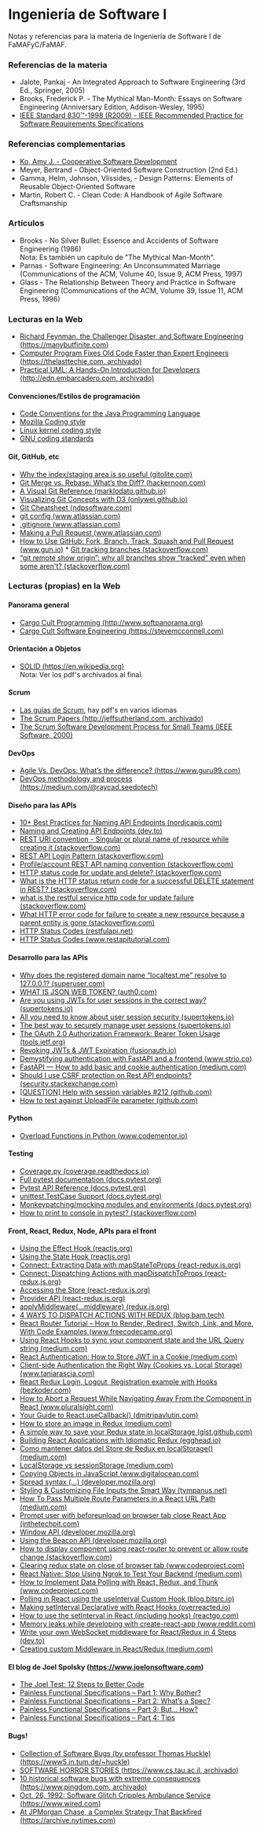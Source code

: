 # Ingeniería de Software I
Notas y referencias para la materia de Ingeniería de Software I de FaMAFyC/FaMAF.  

### Referencias de la materia

* Jalote, Pankaj - An Integrated Approach to Software Engineering (3rd Ed., Springer, 2005)  
* Brooks, Frederick P. - The Mythical Man-Month: Essays on Software Engineering (Anniversary Edition, Addison-Wesley, 1995)  
* [IEEE Standard 830:tm:-1998 (R2009) - IEEE Recommended Practice for Software Requirements Specifications](https://web.archive.org/web/20200331150414/https://cse.msu.edu/~cse870/IEEEXplore-SRS-template.pdf)  

### Referencias complementarias

* [Ko, Amy J. - Cooperative Software Development](https://faculty.washington.edu/ajko/books/cooperative-software-development/#/)  
* Meyer, Bertrand - Object-Oriented Software Construction (2nd Ed.)  
* Gamma, Helm, Johnson, Vlissides, - Design Patterns: Elements of Reusable Object-Oriented Software  
* Martin, Robert C. - Clean Code: A Handbook of Agile Software Craftsmanship  

### Artículos

* Brooks - No Silver Bullet: Essence and Accidents of Software Engineering (1986)  
Nota: Es también un capítulo de "The Mythical Man-Month".  
* Parnas - Software Engineering: An Unconsummated Marriage (Communications of the ACM, Volume 40, Issue 9, ACM Press, 1997)  
* Glass - The Relationship Between Theory and Practice in Software Engineering (Communications of the ACM, Volume 39, Issue 11, ACM Press, 1996)  

### Lecturas en la Web  

* [Richard Feynman, the Challenger Disaster, and Software Engineering (https://manybutfinite.com)](https://manybutfinite.com/post/richard-feynman-challenger-disaster-software-engineering/)  
* [Computer Program Fixes Old Code Faster than Expert Engineers (https://thelasttechie.com, archivado)](https://web.archive.org/web/20161105164220/https://thelasttechie.com/2016/09/15/computer-program-fixes-old-code-faster-than-expert-engineers/)  
* [Practical UML: A Hands-On Introduction for Developers (http://edn.embarcadero.com, archivado)](https://archive.is/evoLk)  

#### Convenciones/Estilos de programación

* [Code Conventions for the Java Programming Language](https://www.oracle.com/java/technologies/javase/codeconventions-namingconventions.html)  
* [Mozilla Coding style](https://firefox-source-docs.mozilla.org/code-quality/coding-style/index.html)  
* [Linux kernel coding style](https://www.kernel.org/doc/html/v4.10/process/coding-style.html)  
* [GNU coding standards](https://www.gnu.org/prep/standards/)  

#### Git, GitHub, etc

* [Why the index/staging area is so useful (gitolite.com)](https://gitolite.com/uses-of-index.html)  
* [Git Merge vs. Rebase: What’s the Diff? (hackernoon.com)](https://hackernoon.com/git-merge-vs-rebase-whats-the-diff-76413c117333)  
* [A Visual Git Reference (marklodato.github.io)](https://marklodato.github.io/visual-git-guide/index-en.html)  
* [Visualizing Git Concepts with D3 (onlywei.github.io)](https://onlywei.github.io/explain-git-with-d3/)  
* [Git Cheatsheet (ndpsoftware.com)](http://ndpsoftware.com/git-cheatsheet.html)  
* [git config (www.atlassian.com)](https://www.atlassian.com/git/tutorials/setting-up-a-repository/git-config)  
* [.gitignore (www.atlassian.com)](https://www.atlassian.com/git/tutorials/saving-changes/gitignore#git-ignore-patterns)  
* [Making a Pull Request (www.atlassian.com)](https://www.atlassian.com/git/tutorials/making-a-pull-request)  
* [How to Use GitHub: Fork, Branch, Track, Squash and Pull Request (www.gun.io)](https://www.gun.io/blog/how-to-github-fork-branch-and-pull-request)  * [Git tracking branches (stackoverflow.com)](https://stackoverflow.com/questions/36527541/git-tracking-branches)  
* [“git remote show origin”: why all branches show “tracked” even when some aren't? (stackoverflow.com)](https://stackoverflow.com/questions/28377688/git-remote-show-origin-why-all-branches-show-tracked-even-when-some-arent)  

### Lecturas (propias) en la Web  

#### Panorama general

* [Cargo Cult Programming (http://www.softpanorama.org)](http://www.softpanorama.org/Skeptics/cargo_cult_programming.shtml)  
* [Cargo Cult Software Engineering (https://stevemcconnell.com)](https://stevemcconnell.com/articles/cargo-cult-software-engineering/)  

#### Orientación a Objetos

* [SOLID (https://en.wikipedia.org)](https://en.wikipedia.org/wiki/SOLID)  
Nota: Ver los pdf's archivados al final.

#### Scrum  

* [Las guías de Scrum](https://scrumguides.org/), hay pdf's en varios idiomas  
* [The Scrum Papers (http://jeffsutherland.com, archivado)](https://web.archive.org/web/20150814201800/http://jeffsutherland.com/ScrumPapers.pdf)  
* [The Scrum Software Development Process for Small Teams (IEEE Software, 2000)](https://web.archive.org/web/20061027213837/http://members.cox.net/risingl1/articles/IEEEScrum.pdf)  

#### DevOps  

* [Agile Vs. DevOps: What’s the difference? (https://www.guru99.com)](https://www.guru99.com/agile-vs-devops.html)  
* [DevOps methodology and process (https://medium.com/@raycad.seedotech)](https://medium.com/@raycad.seedotech/devops-methodology-and-process-dde388eb65bd)  

#### Diseño para las APIs

* [10+ Best Practices for Naming API Endpoints (nordicapis.com)](https://nordicapis.com/10-best-practices-for-naming-api-endpoints/)  
* [Naming and Creating API Endpoints (dev.to)](https://dev.to/_mertsimsek/naming-and-creating-api-endpoints-340i)  
* [REST URI convention - Singular or plural name of resource while creating it (stackoverflow.com)](https://stackoverflow.com/questions/6845772/rest-uri-convention-singular-or-plural-name-of-resource-while-creating-it)  
* [REST API Login Pattern (stackoverflow.com)](https://stackoverflow.com/questions/13916620/rest-api-login-pattern)  
* [Profile/account REST API naming convention (stackoverflow.com)](https://stackoverflow.com/questions/30762739/profile-account-rest-api-naming-convention)  
* [HTTP status code for update and delete? (stackoverflow.com)](https://stackoverflow.com/questions/2342579/http-status-code-for-update-and-delete)  
* [What is the HTTP status return code for a successful DELETE statement in REST? (stackoverflow.com)](https://stackoverflow.com/questions/29545861/what-is-the-http-status-return-code-for-a-successful-delete-statement-in-rest/29574521)  
* [what is the restful service http code for update failure (stackoverflow.com)](https://stackoverflow.com/questions/18944347/what-is-the-restful-service-http-code-for-update-failure)  
* [What HTTP error code for failure to create a new resource because a parent entity is gone (stackoverflow.com)](https://stackoverflow.com/questions/7088414/what-http-error-code-for-failure-to-create-a-new-resource-because-a-parent-entit)  
* [HTTP Status Codes (restfulapi.net)](https://restfulapi.net/http-status-codes/)  
* [HTTP Status Codes (www.restapitutorial.com)](https://www.restapitutorial.com/httpstatuscodes.html)  

#### Desarrollo para las APIs

* [Why does the registered domain name “localtest.me” resolve to 127.0.0.1? (superuser.com)](https://superuser.com/questions/1280827/why-does-the-registered-domain-name-localtest-me-resolve-to-127-0-0-1)  
* [WHAT IS JSON WEB TOKEN? (auth0.com)](https://auth0.com/learn/json-web-tokens/)  
* [Are you using JWTs for user sessions in the correct way? (supertokens.io)](https://supertokens.io/blog/are-you-using-jwts-for-user-sessions-in-the-correct-way)  
* [All you need to know about user session security (supertokens.io)](https://supertokens.io/blog/all-you-need-to-know-about-user-session-security)  
* [The best way to securely manage user sessions (supertokens.io)](https://supertokens.io/blog/the-best-way-to-securely-manage-user-sessions)
* [The OAuth 2.0 Authorization Framework: Bearer Token Usage (tools.ietf.org)](https://tools.ietf.org/html/rfc6750)  
* [Revoking JWTs & JWT Expiration (fusionauth.io)](https://fusionauth.io/learn/expert-advice/tokens/revoking-jwts)  
* [Demystifying authentication with FastAPI and a frontend (www.strio.co)](https://www.strio.co/blog/authentication-guide-with-fastapi/)  
* [FastAPI — How to add basic and cookie authentication (medium.com)](https://medium.com/data-rebels/fastapi-how-to-add-basic-and-cookie-authentication-a45c85ef47d3)  
* [Should I use CSRF protection on Rest API endpoints? (security.stackexchange.com)](https://security.stackexchange.com/questions/166724/should-i-use-csrf-protection-on-rest-api-endpoints)  
* [[QUESTION] Help with session variables #212 (github.com)](https://github.com/tiangolo/fastapi/issues/212)  
* [How to test against UploadFile parameter (github.com)](https://github.com/tiangolo/fastapi/issues/1536)  

#### Python

* [Overload Functions in Python (www.codementor.io)](https://www.codementor.io/@arpitbhayani/overload-functions-in-python-13e32ahzqt)  

#### Testing

* [Coverage.py (coverage.readthedocs.io)](https://coverage.readthedocs.io/en/coverage-5.3/#:~:text=Coverage.py%20is%20a%20tool,gauge%20the%20effectiveness%20of%20tests.)  
* [Full pytest documentation (docs.pytest.org)](https://docs.pytest.org/en/latest/contents.html)  
* [Pytest API Reference (docs.pytest.org)](https://docs.pytest.org/en/latest/reference.html)  
* [unittest.TestCase Support (docs.pytest.org)](https://docs.pytest.org/en/stable/unittest.html)  
* [Monkeypatching/mocking modules and environments (docs.pytest.org)](https://docs.pytest.org/en/latest/monkeypatch.html)  
* [How to print to console in pytest? (stackoverflow.com)](https://stackoverflow.com/questions/24617397/how-to-print-to-console-in-pytest)  

#### Front, React, Redux, Node, APIs para el front

* [Using the Effect Hook (reactjs.org)](https://reactjs.org/docs/hooks-effect.html)  
* [Using the State Hook (reactjs.org)](https://reactjs.org/docs/hooks-state.html)  
* [Connect: Extracting Data with mapStateToProps (react-redux.js.org)](https://react-redux.js.org/using-react-redux/connect-mapstate)  
* [Connect: Dispatching Actions with mapDispatchToProps (react-redux.js.org)](https://react-redux.js.org/using-react-redux/connect-mapdispatch)  
* [Accessing the Store (react-redux.js.org)](https://react-redux.js.org/using-react-redux/accessing-store)  
* [Provider API (react-redux.js.org)](https://react-redux.js.org/api/provider)  
* [applyMiddleware(...middleware) (redux.js.org)](https://redux.js.org/api/applymiddleware/)  
* [4 WAYS TO DISPATCH ACTIONS WITH REDUX (blog.bam.tech)](https://blog.bam.tech/developer-news/4-ways-to-dispatch-actions-with-redux)  
* [React Router Tutorial – How to Render, Redirect, Switch, Link, and More, With Code Examples (www.freecodecamp.org)](https://www.freecodecamp.org/news/react-router-tutorial/)  
* [Using React Hooks to sync your component state and the URL Query string (medium.com)](https://medium.com/swlh/using-react-hooks-to-sync-your-component-state-with-the-url-query-string-81ccdfcb174f)  
* [React Authentication: How to Store JWT in a Cookie (medium.com)](https://medium.com/@ryanchenkie_40935/react-authentication-how-to-store-jwt-in-a-cookie-346519310e81)  
* [Client-side Authentication the Right Way (Cookies vs. Local Storage) (www.taniarascia.com)](https://www.taniarascia.com/full-stack-cookies-localstorage-react-express/)  
* [React Redux Login, Logout, Registration example with Hooks (bezkoder.com)](https://bezkoder.com/react-hooks-redux-login-registration-example/)  
* [How to Abort a Request While Navigating Away From the Component in React (www.pluralsight.com)](https://www.pluralsight.com/guides/how-to-abort-request-while-navigating-away-from-the-component-in-react)  
* [Your Guide to React.useCallback() (dmitripavlutin.com)](https://dmitripavlutin.com/dont-overuse-react-usecallback/)  
* [How to store an image in Redux (medium.com)](https://medium.com/@gabriele.cimato/on-how-to-store-an-image-in-redux-d623bcc06ca7)  
* [A simple way to save your Redux state in localStorage (gist.github.com)](https://gist.github.com/andrew8088/6b7ce243934a083ba554)
* [Building React Applications with Idiomatic Redux (egghead.io)](https://egghead.io/courses/building-react-applications-with-idiomatic-redux)  
* [Como mantener datos del Store de Redux en localStorage() (medium.com)](https://medium.com/@augustolzd/como-mantener-datos-del-store-de-redux-en-localstorage-fc419b60a2bf)  
* [LocalStorage vs sessionStorage (medium.com)](https://medium.com/javascript-in-plain-english/localstorage-vs-sessionstorage-c22164aff067)  
* [Copying Objects in JavaScript (www.digitalocean.com)](https://www.digitalocean.com/community/tutorials/copying-objects-in-javascript)  
* [Spread syntax (...) (developer.mozilla.org)](https://developer.mozilla.org/en-US/docs/Web/JavaScript/Reference/Operators/Spread_syntax)  
* [Styling & Customizing File Inputs the Smart Way (tympanus.net)](https://tympanus.net/codrops/2015/09/15/styling-customizing-file-inputs-smart-way/)  
* [How To Pass Multiple Route Parameters in a React URL Path (medium.com)](https://medium.com/better-programming/how-to-pass-multiple-route-parameters-in-a-react-url-path-4b919de0abbe#:~:text=Route%20params%20are%20parameters%20whose,data%20based%20on%20the%20parameter.)  
* [Prompt user with beforeunload on browser tab close React App (inthetechpit.com)](https://inthetechpit.com/2020/05/19/prompt-user-with-beforeunload-on-browser-tab-close-react-app/)  
* [Window API (developer.mozilla.org)](https://developer.mozilla.org/en-US/docs/Web/API/Window)  
* [Using the Beacon API (developer.mozilla.org)](https://developer.mozilla.org/en-US/docs/Web/API/Beacon_API/Using_the_Beacon_API)  
* [How to display component using react-router <Prompt> to prevent or allow route change (stackoverflow.com)](https://stackoverflow.com/questions/56664622/how-to-display-component-using-react-router-prompt-to-prevent-or-allow-route-c)  
* [Clearing redux state on close of browser tab (www.codeproject.com)](https://www.codeproject.com/Questions/5263048/Clearing-redux-state-on-close-of-browser-tab)  
* [React Native: Stop Using Ngrok to Test Your Backend (medium.com)](https://medium.com/swlh/react-native-stop-using-ngrok-to-test-your-backend-95183c9cfa81)  
* [How to Implement Data Polling with React, Redux, and Thunk (www.codeproject.com)](https://www.codeproject.com/Articles/1363210/How-to-implement-data-polling-with-React-Redux-and)  
* [Polling in React using the useInterval Custom Hook (blog.bitsrc.io)](https://blog.bitsrc.io/polling-in-react-using-the-useinterval-custom-hook-e2bcefda4197)
* [Making setInterval Declarative with React Hooks (overreacted.io)](https://overreacted.io/making-setinterval-declarative-with-react-hooks/)  
* [How to use the setInterval in React (including hooks) (reactgo.com)](https://reactgo.com/react-setinterval/)  
* [Memory leaks while developing with create-react-app (www.reddit.com)](https://www.reddit.com/r/firefox/comments/h0xcsk/memory_leaks_while_developing_with_createreactapp/)  
* [Write your own WebSocket middleware for React/Redux in 4 Steps (dev.to)](https://dev.to/aduranil/how-to-use-websockets-with-redux-a-step-by-step-guide-to-writing-understanding-connecting-socket-middleware-to-your-project-km3)  
* [Creating custom Middleware in React/Redux (medium.com)](https://medium.com/netscape/creating-custom-middleware-in-react-redux-961570459ecb)  

#### El blog de Joel Spolsky (https://www.joelonsoftware.com)  

* [The Joel Test: 12 Steps to Better Code](https://www.joelonsoftware.com/2000/08/09/the-joel-test-12-steps-to-better-code/)  
* [Painless Functional Specifications – Part 1: Why Bother?](https://www.joelonsoftware.com/2000/08/09/the-joel-test-12-steps-to-better-code/)  
* [Painless Functional Specifications – Part 2: What’s a Spec?](https://www.joelonsoftware.com/2000/10/03/painless-functional-specifications-part-2-whats-a-spec/)  
* [Painless Functional Specifications – Part 3: But… How?](https://www.joelonsoftware.com/2000/10/04/painless-functional-specifications-part-3-but-how/)  
* [Painless Functional Specifications – Part 4: Tips](https://www.joelonsoftware.com/2000/10/15/painless-functional-specifications-part-4-tips/)  

#### Bugs!

* [Collection of Software Bugs (by professor Thomas Huckle) (https://www5.in.tum.de/~huckle)](https://www5.in.tum.de/~huckle/bugse.html)  
* [SOFTWARE HORROR STORIES (https://www.cs.tau.ac.il, archivado)](https://web.archive.org/web/20120712204540/https://www.cs.tau.ac.il/~nachumd/verify/horror.html)  
* [10 historical software bugs with extreme consequences (https://www.pingdom.com, archivado)](https://web.archive.org/web/20201005075128/https://www.pingdom.com/blog/10-historical-software-bugs-with-extreme-consequences/#)  
* [Oct. 26, 1992: Software Glitch Cripples Ambulance Service (https://www.wired.com)](https://www.wired.com/2009/10/1026london-ambulance-computer-meltdown/)  
* [At JPMorgan Chase, a Complex Strategy That Backfired (https://archive.nytimes.com)](https://archive.nytimes.com/www.nytimes.com/interactive/2012/05/12/business/at-jpmorgan-chase-a-complex-strategy-that-backfired.html)  
